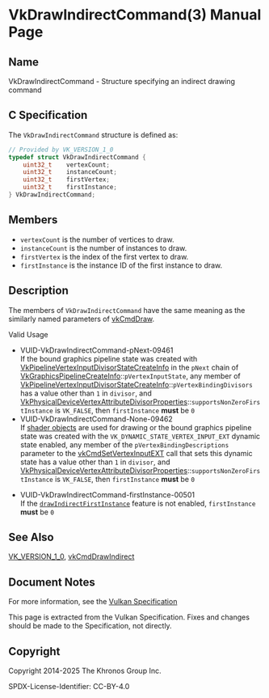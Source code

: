 # VkDrawIndirectCommand(3) Manual Page

## Name

VkDrawIndirectCommand - Structure specifying an indirect drawing command



## [](#_c_specification)C Specification

The `VkDrawIndirectCommand` structure is defined as:

```c++
// Provided by VK_VERSION_1_0
typedef struct VkDrawIndirectCommand {
    uint32_t    vertexCount;
    uint32_t    instanceCount;
    uint32_t    firstVertex;
    uint32_t    firstInstance;
} VkDrawIndirectCommand;
```

## [](#_members)Members

- `vertexCount` is the number of vertices to draw.
- `instanceCount` is the number of instances to draw.
- `firstVertex` is the index of the first vertex to draw.
- `firstInstance` is the instance ID of the first instance to draw.

## [](#_description)Description

The members of `VkDrawIndirectCommand` have the same meaning as the similarly named parameters of [vkCmdDraw](https://registry.khronos.org/vulkan/specs/latest/man/html/vkCmdDraw.html).

Valid Usage

- [](#VUID-VkDrawIndirectCommand-pNext-09461)VUID-VkDrawIndirectCommand-pNext-09461  
  If the bound graphics pipeline state was created with [VkPipelineVertexInputDivisorStateCreateInfo](https://registry.khronos.org/vulkan/specs/latest/man/html/VkPipelineVertexInputDivisorStateCreateInfo.html) in the `pNext` chain of [VkGraphicsPipelineCreateInfo](https://registry.khronos.org/vulkan/specs/latest/man/html/VkGraphicsPipelineCreateInfo.html)::`pVertexInputState`, any member of [VkPipelineVertexInputDivisorStateCreateInfo](https://registry.khronos.org/vulkan/specs/latest/man/html/VkPipelineVertexInputDivisorStateCreateInfo.html)::`pVertexBindingDivisors` has a value other than `1` in `divisor`, and [VkPhysicalDeviceVertexAttributeDivisorProperties](https://registry.khronos.org/vulkan/specs/latest/man/html/VkPhysicalDeviceVertexAttributeDivisorProperties.html)::`supportsNonZeroFirstInstance` is `VK_FALSE`, then `firstInstance` **must** be `0`
- [](#VUID-VkDrawIndirectCommand-None-09462)VUID-VkDrawIndirectCommand-None-09462  
  If [shader objects](#shaders-objects) are used for drawing or the bound graphics pipeline state was created with the `VK_DYNAMIC_STATE_VERTEX_INPUT_EXT` dynamic state enabled, any member of the `pVertexBindingDescriptions` parameter to the [vkCmdSetVertexInputEXT](https://registry.khronos.org/vulkan/specs/latest/man/html/vkCmdSetVertexInputEXT.html) call that sets this dynamic state has a value other than `1` in `divisor`, and [VkPhysicalDeviceVertexAttributeDivisorProperties](https://registry.khronos.org/vulkan/specs/latest/man/html/VkPhysicalDeviceVertexAttributeDivisorProperties.html)::`supportsNonZeroFirstInstance` is `VK_FALSE`, then `firstInstance` **must** be `0`

<!--THE END-->

- [](#VUID-VkDrawIndirectCommand-firstInstance-00501)VUID-VkDrawIndirectCommand-firstInstance-00501  
  If the [`drawIndirectFirstInstance`](https://registry.khronos.org/vulkan/specs/latest/html/vkspec.html#features-drawIndirectFirstInstance) feature is not enabled, `firstInstance` **must** be `0`

## [](#_see_also)See Also

[VK\_VERSION\_1\_0](https://registry.khronos.org/vulkan/specs/latest/man/html/VK_VERSION_1_0.html), [vkCmdDrawIndirect](https://registry.khronos.org/vulkan/specs/latest/man/html/vkCmdDrawIndirect.html)

## [](#_document_notes)Document Notes

For more information, see the [Vulkan Specification](https://registry.khronos.org/vulkan/specs/latest/html/vkspec.html#VkDrawIndirectCommand)

This page is extracted from the Vulkan Specification. Fixes and changes should be made to the Specification, not directly.

## [](#_copyright)Copyright

Copyright 2014-2025 The Khronos Group Inc.

SPDX-License-Identifier: CC-BY-4.0